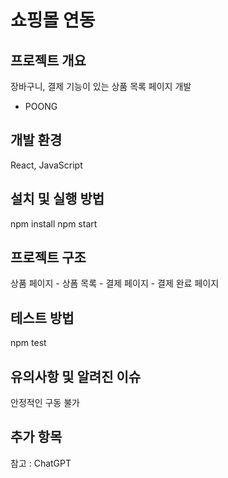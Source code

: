 # 쇼핑몰 연동

## 프로젝트 개요

장바구니, 결제 기능이 있는 상품 목록 페이지 개발
- POONG

## 개발 환경

React, JavaScript

## 설치 및 실행 방법

npm install
npm start

## 프로젝트 구조

상품 페이지 - 상폼 목록 - 결제 페이지 - 결제 완료 페이지

## 테스트 방법

npm test

## 유의사항 및 알려진 이슈

안정적인 구동 불가

## 추가 항목

참고 : ChatGPT
